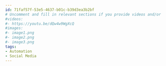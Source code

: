 ```yaml
---
id: 71faf57f-53e5-4637-b01c-b39d3ea3b2bf
# Uncomment and fill in relevant sections if you provide videos and/or images
#videos:
#- https://youtu.be/dQw4w9WgXcQ
#images:
#- image1.png
#- image2.png
#- image3.png
tags:
- Automation
- Social Media
---
```

